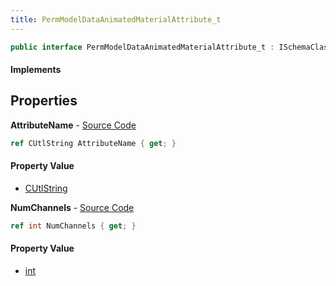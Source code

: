 ```yaml
---
title: PermModelDataAnimatedMaterialAttribute_t
---
```


```csharp
public interface PermModelDataAnimatedMaterialAttribute_t : ISchemaClass<PermModelDataAnimatedMaterialAttribute_t>, ISchemaField, ISchemaClass, INativeHandle
```

#### Implements

## Properties

**AttributeName** - [Source Code](https://github.com/swiftly-solution/swiftlys2/blob/master/managed/src/SwiftlyS2.Generated/Schemas/Interfaces/PermModelDataAnimatedMaterialAttribute_t.cs#L16)

```csharp
ref CUtlString AttributeName { get; }
```

#### Property Value

- [CUtlString](/docs/api/shared/natives/cutlstring)

**NumChannels** - [Source Code](https://github.com/swiftly-solution/swiftlys2/blob/master/managed/src/SwiftlyS2.Generated/Schemas/Interfaces/PermModelDataAnimatedMaterialAttribute_t.cs#L18)

```csharp
ref int NumChannels { get; }
```

#### Property Value

- [int](https://learn.microsoft.com/dotnet/api/system.int32)

